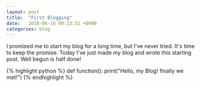 ```yaml
---
layout: post
title:  "First Blogging"
date:   2018-06-16 00:13:31 +0900
categories: blog
---
```

I promised me to start my blog for a long time, but I've never tried.
It's time to keep the promise. Today I've just made my blog and wrote this starting post.
Well begun is half done!

{% highlight python %}
def function():
	print("Hello, my Blog! finally we met!")
{% endhighlight %}
